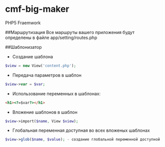 # cmf-big-maker
PHP5 Fraemwork

##Маршрутизация
Все маршруты вашего приложения будут определены в файле app/setting/routes.php

##Шаблонизатор

- Создание шаблона 
```php
$view = new View('content.php');
```
- Передача параметров в шаблон
```php
$view->var = $var;
```
- Использование переменных в шаблонах:
```html
<h1><?=$var?></h1>
```
- Вложение шаблонов в шаблон
```php
$view->import($name, View $view);
```
- Глобальная переменная доступная во всех вложеных шаблонах
```php
$view->glob($name, $value); - создание глобальной переменной доступной всем вложеным шаблонам
```







